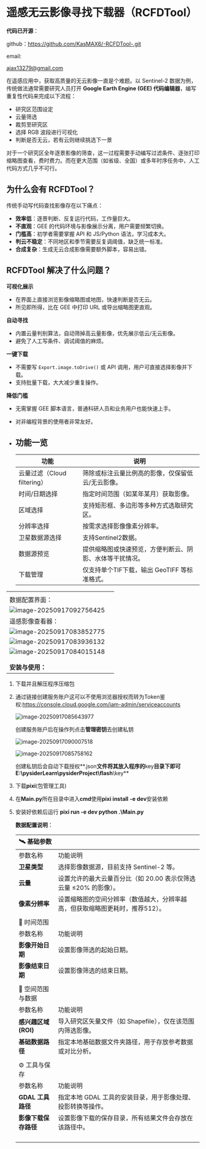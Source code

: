 # 遥感无云影像寻找下载器（RCFDTool）

**代码已开源**：

github：https://github.com/KasMAX6/-RCFDTool-.git

email:

ajax13279@gmail.com

在遥感应用中，获取高质量的无云影像一直是个难题。以 Sentinel-2 数据为例，传统做法通常需要研究人员打开 **Google Earth Engine (GEE) 代码编辑器**，编写重复性代码来完成以下流程：

- 研究区范围设定
- 云量筛选
- 裁剪至研究区
- 选择 RGB 波段进行可视化
- 判断是否无云，若有云则继续挑选下一景

对于一个研究区全年逐景影像的筛查，这一过程需要手动编写过滤条件、逐张打印缩略图查看，费时费力。而在更大范围（如省级、全国）或多年时序任务中，人工代码方式几乎不可行。

## 为什么会有 RCFDTool？

传统手动写代码查找影像存在以下痛点：

- **效率低**：逐景判断、反复运行代码，工作量巨大。
- **不直观**：GEE 的代码环境与影像展示分离，用户需要频繁切换。
- **门槛高**：初学者需要掌握 API 和 JS/Python 语法，学习成本大。
- **判云不稳定**：不同地区和季节需要反复调阈值，缺乏统一标准。
- **合成复杂**：生成无云合成影像需要额外脚本，容易出错。

## RCFDTool 解决了什么问题？

**可视化展示**

- 在界面上直接浏览影像缩略图或地图，快速判断是否无云。
- 所见即所得，比在 GEE 中打印 URL 或导出缩略图更直观。

**自动寻找**

- 内置云量判别算法，自动筛掉高云量影像，优先展示低云/无云影像。
- 避免了人工写条件、调试阈值的麻烦。

**一键下载**

- 不需要写 `Export.image.toDrive()` 或 API 调用，用户可直接选择影像并下载。
- 支持批量下载，大大减少重复操作。

**降低门槛**

- 无需掌握 GEE 脚本语言，普通科研人员和业务用户也能快速上手。

- 对非编程背景的使用者非常友好。

- ## 功能一览

  | 功能                        | 说明                                                     |
  | --------------------------- | -------------------------------------------------------- |
  | 云量过滤（Cloud filtering） | 筛除或标注云量比例高的影像，仅保留低云/无云影像。        |
  | 时间/日期选择               | 指定时间范围（如某年某月）获取影像。                     |
  | 区域选择                    | 支持矩形框、多边形等多种方式选取研究区。                 |
  | 分辨率选择                  | 按需求选择影像像素分辨率。                               |
  | 卫星数据源选择              | 支持Sentinel2数据。                                      |
  | 数据源预览                  | 提供缩略图或快速预览，方便判断云、阴影、水体等干扰情况。 |
  | 下载管理                    | 仅支持单个TIF下载，输出 GeoTIFF 等标准格式。             |



|                                                              |      |
| ------------------------------------------------------------ | ---- |
|                                                              |      |
| 数据配置界面：                                               |      |
| ![image-20250917092756425](assets\image-20250917092756425-1758072485893-3.png) |      |
| 遥感影像查看器：                                             |      |
| ![image-20250917083852775](assets\image-20250917083852775.png) |      |
| ![image-20250917083936132](assets\image-20250917083936132.png) |      |
| ![image-20250917084015148](assets\image-20250917084015148.png) |      |
|                                                              |      |
|                                                              |      |
| **安装与使用：**                                             |      |

1. 下载并且解压程序压缩包

2. 通过链接创建服务账户这可以不使用浏览器授权而转为Token鉴权:https://console.cloud.google.com/iam-admin/serviceaccounts

   ![image-20250917085643977](assets\image-20250917085643977-1758072499451-8.png)

   创建服务账户后在操作列点击**管理密钥**去创建私钥

   ![image-20250917090007518](assets\image-20250917090007518.png)

   ![image-20250917085758162](assets\image-20250917085758162.png)

   创建私钥后会自动下载授权**.json**文件将其放入程序的**key**目录下即可E:\pysiderLearn\pysiderProject\flash**\key**

3. 下载**pixi**(包管理工具)

4. 在**Main.py**所在目录中进入**cmd**使用**pixi install** **-e dev**安装依赖

5. 安装好依赖后运行 **pixi run -e dev python .\Main.py**

   **数据配置说明**：

   | 🛰️ 基础参数           |                                                              |
   | -------------------- | ------------------------------------------------------------ |
   | 参数名称             | 功能说明                                                     |
   | **卫星类型**         | 选择影像数据源，目前支持 Sentinel-2 等。                     |
   | **云量**             | 设置允许的最大云量百分比（如 20.00 表示仅筛选云量 ≤20% 的影像）。 |
   | **像素分辨率**       | 设置缩略图的空间分辨率（数值越大，分辨率越高，但获取缩略图更耗时，推荐512）。 |
   |                      |                                                              |
   | 📅 时间范围           |                                                              |
   | 参数名称             | 功能说明                                                     |
   | **影像开始日期**     | 设置影像筛选的起始日期。                                     |
   | **影像结束日期**     | 设置影像筛选的结束日期。                                     |
   |                      |                                                              |
   | 📍 空间范围与数据     |                                                              |
   | 参数名称             | 功能说明                                                     |
   | **感兴趣区域 (ROI)** | 导入研究区矢量文件（如 Shapefile），仅在该范围内筛选影像。   |
   | **基础数据路径**     | 指定本地基础数据文件夹路径，用于存放参考数据或对比分析。     |
   |                      |                                                              |
   | ⚙️ 工具与保存         |                                                              |
   | 参数名称             | 功能说明                                                     |
   | **GDAL 工具路径**    | 指定本地 GDAL 工具的安装目录，用于影像处理、投影转换等操作。 |
   | **影像下载保存路径** | 设置影像下载的保存目录，所有结果文件会存放在该路径中。       |
   |                      |                                                              |
   |                      |                                                              |
   |                      |                                                              |
   |                      |                                                              |

